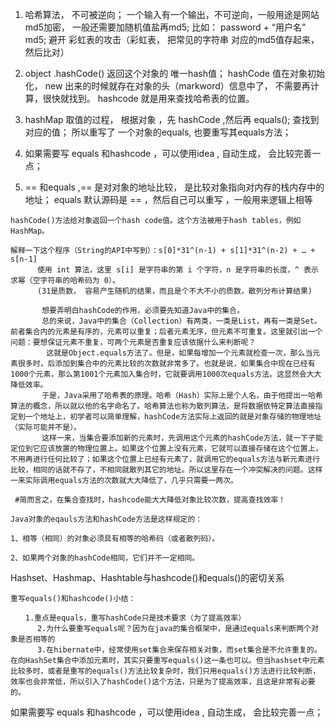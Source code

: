 1. 哈希算法， 不可被逆向； 一个输入有一个输出，不可逆向，一般用途是网站md5加密， 一般还需要加随机值盐再md5;
    比如： password + “用户名”  md5;  避开 彩虹表的攻击（彩虹表， 把常见的字符串 对应的md5值存起来，然后比对）

2. object .hashCode()  返回这个对象的 唯一hash值； hashCode 值在对象初始化， new 出来的时候就存在对象的头（markword）信息中了，
不需要再计算，很快就找到。
hashcode 就是用来查找哈希表的位置。

3. hashMap 取值的过程， 根据对象 ，先 hashCode ,然后再 equals(); 查找到对应的值；
 所以重写了 一个对象的equals, 也要重写其equals方法；

4. 如果需要写 equals 和hashcode  ，可以使用idea , 自动生成， 会比较完善一点；

5. == 和equals ,== 是对对象的地址比较， 是比较对象指向对内存的栈内存中的地址； 
equals 默认源码是 == ，然后自己可以重写 ，一般用来逻辑上相等

```
hashCode()方法给对象返回一个hash code值。这个方法被用于hash tables，例如HashMap。

解释一下这个程序（String的API中写到）：s[0]*31^(n-1) + s[1]*31^(n-2) + … + s[n-1]
      使用 int 算法，这里 s[i] 是字符串的第 i 个字符，n 是字符串的长度，^ 表示求幂（空字符串的哈希码为 0）。
      (31是质数， 容易产生随机的结果，而且是个不大不小的质数，散列分布计算结果)

       想要弄明白hashCode的作用，必须要先知道Java中的集合。　　
       总的来说，Java中的集合（Collection）有两类，一类是List，再有一类是Set。前者集合内的元素是有序的，元素可以重复；后者元素无序，但元素不可重复。这里就引出一个问题：要想保证元素不重复，可两个元素是否重复应该依据什么来判断呢？
        这就是Object.equals方法了。但是，如果每增加一个元素就检查一次，那么当元素很多时，后添加到集合中的元素比较的次数就非常多了。也就是说，如果集合中现在已经有1000个元素，那么第1001个元素加入集合时，它就要调用1000次equals方法。这显然会大大降低效率。   
       于是，Java采用了哈希表的原理。哈希（Hash）实际上是个人名，由于他提出一哈希算法的概念，所以就以他的名字命名了。哈希算法也称为散列算法，是将数据依特定算法直接指定到一个地址上，初学者可以简单理解，hashCode方法实际上返回的就是对象存储的物理地址（实际可能并不是）。  
       这样一来，当集合要添加新的元素时，先调用这个元素的hashCode方法，就一下子能定位到它应该放置的物理位置上。如果这个位置上没有元素，它就可以直接存储在这个位置上，不用再进行任何比较了；如果这个位置上已经有元素了，就调用它的equals方法与新元素进行比较，相同的话就不存了，不相同就散列其它的地址。所以这里存在一个冲突解决的问题。这样一来实际调用equals方法的次数就大大降低了，几乎只需要一两次。  

 #简而言之，在集合查找时，hashcode能大大降低对象比较次数，提高查找效率！

Java对象的eqauls方法和hashCode方法是这样规定的：

1、相等（相同）的对象必须具有相等的哈希码（或者散列码）。

2、如果两个对象的hashCode相同，它们并不一定相同。
```



Hashset、Hashmap、Hashtable与hashcode()和equals()的密切关系

```
重写equals()和hashcode()小结：

　　1.重点是equals，重写hashCode只是技术要求（为了提高效率）
      2.为什么要重写equals呢？因为在java的集合框架中，是通过equals来判断两个对象是否相等的
      3.在hibernate中，经常使用set集合来保存相关对象，而set集合是不允许重复的。在向HashSet集合中添加元素时，其实只要重写equals()这一条也可以。但当hashset中元素比较多时，或者是重写的equals()方法比较复杂时，我们只用equals()方法进行比较判断，效率也会非常低，所以引入了hashCode()这个方法，只是为了提高效率，且这是非常有必要的。
```
如果需要写 equals 和hashcode ，可以使用idea , 自动生成， 会比较完善一点；
